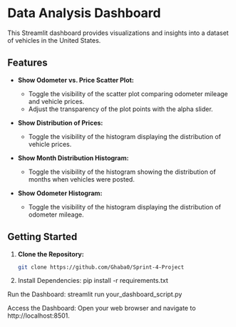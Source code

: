 # Data Analysis Dashboard

This Streamlit dashboard provides visualizations and insights into a dataset of vehicles in the United States.

## Features

- **Show Odometer vs. Price Scatter Plot:**
  - Toggle the visibility of the scatter plot comparing odometer mileage and vehicle prices.
  - Adjust the transparency of the plot points with the alpha slider.

- **Show Distribution of Prices:**
  - Toggle the visibility of the histogram displaying the distribution of vehicle prices.

- **Show Month Distribution Histogram:**
  - Toggle the visibility of the histogram showing the distribution of months when vehicles were posted.

- **Show Odometer Histogram:**
  - Toggle the visibility of the histogram displaying the distribution of odometer mileage.

## Getting Started

1. **Clone the Repository:**
   ```bash
   git clone https://github.com/Ghaba0/Sprint-4-Project
   
2. Install Dependencies:
pip install -r requirements.txt

Run the Dashboard:
streamlit run your_dashboard_script.py

Access the Dashboard:
Open your web browser and navigate to http://localhost:8501.
